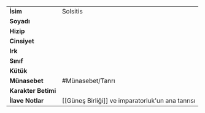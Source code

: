 |  |  |
  |---|---|
  | **İsim** | Solsitis|
  | **Soyadı** | |
  | **Hizip** | |
  | **Cinsiyet** | |
  | **Irk** | |
  | **Sınıf** | |
  | **Kütük** | |
  | **Münasebet** | #Münasebet/Tanrı|
  | **Karakter Betimi** | |
  | **İlave Notlar** | [[Güneş Birliği]] ve imparatorluk'un ana tanrısı|
  